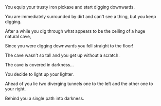 You equip your trusty iron pickaxe and start digging downwards.

You are immediately surrounded by dirt and can't see a thing, but you keep digging.

After a while you dig through what appears to be the ceiling of a huge natural cave,

Since you were digging downwards you fell straight to the floor!

The cave wasn't so tall and you get up without a scratch.

The cave is covered in darkness...

You decide to light up your lighter.

Ahead of you lie two diverging tunnels one to the left and the other one to your right.

Behind you a single path into darkness.
